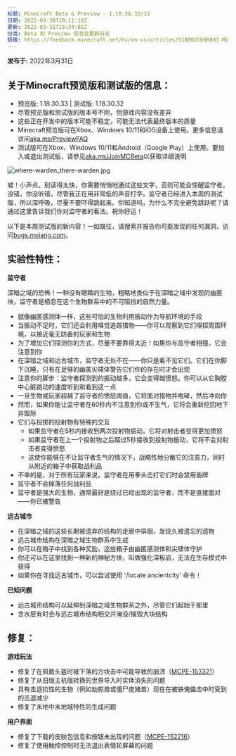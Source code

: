 ```yaml
---
标题: Minecraft Beta & Preview - 1.18.30.32/33
日期: 2022-03-30T18:11:19Z
更新: 2022-03-31T15:34:01Z
分类: Beta 和 Preview 信息及更新日志
链接: https://feedback.minecraft.net/hc/en-us/articles/5180025690893-Minecraft-Beta-Preview-1-18-30-32-33
---
```


**发布于:** 2022年3月31日

## **关于Minecraft预览版和测试版的信息：**

- 预览版: 1.18.30.33 \| 测试版: 1.18.30.32
- 尽管预览版和测试版的版本号不同，但游戏内容没有差异
- 这些正在开发中的版本可能不稳定，可能无法代表最终版本的质量
- Minecraft预览版可在Xbox、Windows 10/11和iOS设备上使用。更多信息请访问[aka.ms/PreviewFAQ](http://aka.ms/PreviewFAQ)
- 测试版可在Xbox、Windows 10/11和Android（Google Play）上使用。要加入或退出测试版，请参见[aka.ms/JoinMCBeta](https://aka.ms/JoinMCBeta)以获取详细说明

![where-warden_there-warden.jpg](https://feedback.minecraft.net/hc/article_attachments/5180029954573/where-warden_there-warden.jpg)

嘘！小声点。别读得太快，你需要悄悄地通过这些文字，否则可能会惊醒监守者。没错，你没听错，尽管我正在用非常低的声音打字。监守者已经进入本周的测试版，所以深呼吸，尽量不要吓得跳起来。你知道吗，为什么不完全避免跳跃呢？请通过这里告诉我们你对监守者的看法。祝你好运！

以下是本周测试版的新内容！一如既往，请搜索并报告你可能发现的任何漏洞，访问[bugs.mojang.com](https://bugs.mojang.com/)。

## **实验性特性：**

**监守者**

深暗之域的恐怖！一种没有眼睛的生物，粗略地类似于在深暗之域中发现的幽匿块，监守者是栖息在这个生物群系中的不可阻挡的自然力量。

- 就像幽匿感测体一样，这些可怕的生物利用振动作为导航环境的手段
- 当振动不足时，它们还会利用嗅觉追踪猎物——你可以观察到它们嗅探周围环境，以接近毫无防备的玩家和生物
- 为了增加它们探测你的方式，尽量不要靠得太近！如果你与监守者相撞，它会注意到你
- 在深暗之域和远古城市，监守者无处不在——你只是看不见它们。它们在你脚下沉睡，只有在足够的幽匿尖啸体警告它们你的存在时才会出现
- 注意你的脚步：监守者探测到的振动越多，它会变得越愤怒。你可以从它胸膛中心脏跳动的速度听到和看到这一点
- 一旦生物或玩家超越了监守者的愤怒阈值，它将面对猎物并咆哮，然后冲向你
- 然而，如果你能让监守者在60秒内不注意到你或不生气，它将会重新挖回地下并毁除
- 它们与投掷的投射物有特殊的交互
  - 如果监守者在5秒内接收到两次投射物振动，它将对射击者变得更加愤怒
  - 如果监守者在上一个投射物之后超过5秒接收到投射物振动，它将不会对射击者变得愤怒
  - 这使你能够在不让监守者生气的情况下，战略性地分散它的注意力，同时从附近的箱子中获取战利品
- 不幸的是，对于所有玩家来说，监守者在用拳头击打它们时会禁用盾牌
- 监守者不会掉落任何战利品
- 监守者是强大的生物，通常最好是绕过已经出现的监守者，而不是直接面对——你已被警告

**远古城市**

- 在深暗之域的这些长期被遗弃的结构的走廊中徘徊，发现久被遗忘的遗物
- 远古城市结构在深暗之域生物群系中生成
- 你可以在箱子中找到各种奖励，这些箱子由幽匿感测体和尖啸体守护
- 你还可以在这里找到一种新的神秘方块，叫做强化深板岩，无法在生存模式中获得
- 如果你在寻找远古城市，可以尝试使用 '/locate ancientcity' 命令！

**已知问题**

- 远古城市结构可以延伸到深暗之域生物群系之外，尽管它们起始于那里
- 含水层有时会与远古城市结构相交并淹没/摧毁大块结构  

## **修复：**

**游戏玩法**

- 修复了在佩戴头盔时被下落的方块击中可能导致的崩溃（[MCPE-153321](https://bugs.mojang.com/browse/MCPE-153321)）
- 修复了从旧版主机版转换的世界导入时实体消失的问题
- 具有击退抗性的生物（例如劫掠兽或僵尸疣猪兽）现在在被铁傀儡击中时受到的击退减少
- 修复了末地中末地城特性的生成问题

**用户界面**

- 修复了下载的皮肤包信息和按钮未出现的问题（[MCPE-152216](https://bugs.mojang.com/browse/MCPE-152216)）
- 修复了使用触控控制时无法退出表情轮屏幕的问题